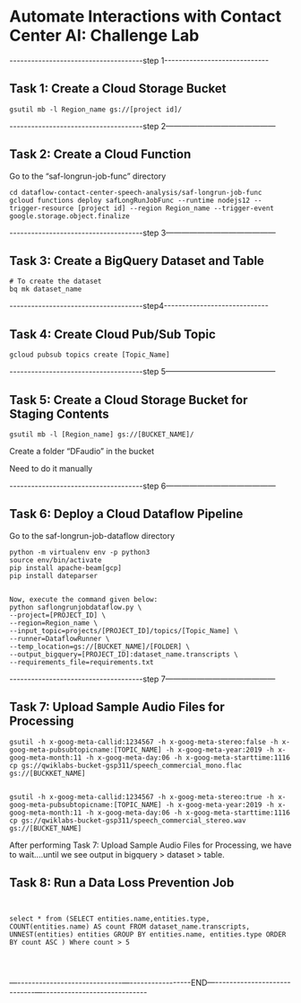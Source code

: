 
# ****************Automate Interactions with Contact Center AI: Challenge Lab****************
              

-------------------------------------step 1-----------------------------
## Task 1: Create a Cloud Storage Bucket

```
gsutil mb -l Region_name gs://[project id]/
```
-------------------------------------step 2——————————————


## Task 2: Create a Cloud Function


Go to the “saf-longrun-job-func” directory
```
cd dataflow-contact-center-speech-analysis/saf-longrun-job-func
gcloud functions deploy safLongRunJobFunc --runtime nodejs12 --trigger-resource [project id] --region Region_name --trigger-event google.storage.object.finalize
```



 -------------------------------------step 3——————————————


## Task 3: Create a BigQuery Dataset and Table
```
# To create the dataset
bq mk dataset_name
```


 -------------------------------------step4-----------------------------


## Task 4: Create Cloud Pub/Sub Topic
```
gcloud pubsub topics create [Topic_Name]
```

 -------------------------------------step 5——————————————


## Task 5: Create a Cloud Storage Bucket for Staging Contents
```
gsutil mb -l [Region_name] gs://[BUCKET_NAME]/
```
Create a folder “DFaudio” in the bucket

Need to do it manually

 -------------------------------------step 6——————————————


## Task 6: Deploy a Cloud Dataflow Pipeline
Go to the saf-longrun-job-dataflow directory

```
python -m virtualenv env -p python3
source env/bin/activate
pip install apache-beam[gcp]
pip install dateparser


Now, execute the command given below:
python saflongrunjobdataflow.py \
--project=[PROJECT_ID] \
--region=Region_name \
--input_topic=projects/[PROJECT_ID]/topics/[Topic_Name] \
--runner=DataflowRunner \
--temp_location=gs://[BUCKET_NAME]/[FOLDER] \
--output_bigquery=[PROJECT_ID]:dataset_name.transcripts \
--requirements_file=requirements.txt
```


 -------------------------------------step 7——————————————


## Task 7: Upload Sample Audio Files for Processing
```
gsutil -h x-goog-meta-callid:1234567 -h x-goog-meta-stereo:false -h x-goog-meta-pubsubtopicname:[TOPIC_NAME] -h x-goog-meta-year:2019 -h x-goog-meta-month:11 -h x-goog-meta-day:06 -h x-goog-meta-starttime:1116 cp gs://qwiklabs-bucket-gsp311/speech_commercial_mono.flac gs://[BUCKKET_NAME]


gsutil -h x-goog-meta-callid:1234567 -h x-goog-meta-stereo:true -h x-goog-meta-pubsubtopicname:[TOPIC_NAME] -h x-goog-meta-year:2019 -h x-goog-meta-month:11 -h x-goog-meta-day:06 -h x-goog-meta-starttime:1116 cp gs://qwiklabs-bucket-gsp311/speech_commercial_stereo.wav gs://[BUCKET_NAME]
```

After performing Task 7: Upload Sample Audio Files for Processing, we have to wait....until we see output in bigquery > dataset > table.





## Task 8: Run a Data Loss Prevention Job
```


select * from (SELECT entities.name,entities.type, COUNT(entities.name) AS count FROM dataset_name.transcripts, UNNEST(entities) entities GROUP BY entities.name, entities.type ORDER BY count ASC ) Where count > 5




```
—-----------------------------—-----------------END—----------------------------—-----------------------------
